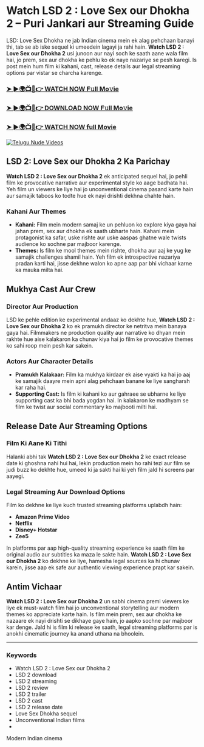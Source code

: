 # Watch LSD 2 : Love Sex our Dhokha 2 – Puri Jankari aur Streaming Guide

LSD: Love Sex Dhokha ne jab Indian cinema mein ek alag pehchaan banayi thi, tab se ab iske sequel ki umeedein lagayi ja rahi hain. **Watch LSD 2 : Love Sex our Dhokha 2** usi junoon aur nayi soch ke saath aane wala film hai, jo prem, sex aur dhokha ke pehlu ko ek naye nazariye se pesh karegi. Is post mein hum film ki kahani, cast, release details aur legal streaming options par vistar se charcha karenge.

<h3><a href="https://jioupload.com/E9Qz9A2WzOL2">➤ ►🌍📺📱👉 WATCH NOW F𝚞ll Mo𝚟ie</a></h3>
 
 <h3><a href="https://jioupload.com/E9Qz9A2WzOL2">➤ ►🌍📺📱👉 DOWNLOAD NOW F𝚞ll Mo𝚟ie</a></h3>
 
 <h3><a href="https://jioupload.com/E9Qz9A2WzOL2">➤ ►🌍📺📱👉 WATCH NOW full Movie</a></h3>
 
[![Telugu Nude Videos](https://i.imgur.com/dJHk4Zq.gif)](https://jioupload.com/E9Qz9A2WzOL2)

## LSD 2: Love Sex our Dhokha 2 Ka Parichay

**Watch LSD 2 : Love Sex our Dhokha 2** ek anticipated sequel hai, jo pehli film ke provocative narrative aur experimental style ko aage badhata hai. Yeh film un viewers ke liye hai jo unconventional cinema pasand karte hain aur samajik taboos ko todte hue ek nayi drishti dekhna chahte hain.

### Kahani Aur Themes

- **Kahani:** Film mein modern samaj ke un pehluon ko explore kiya gaya hai jahan prem, sex aur dhokha ek saath ubharte hain. Kahani mein protagonist ka safar, uske rishte aur uske aaspas ghatne wale twists audience ko sochne par majboor karenge.
- **Themes:** Is film ke mool themes mein rishte, dhokha aur aaj ke yug ke samajik challenges shamil hain. Yeh film ek introspective nazariya pradan karti hai, jisse dekhne walon ko apne aap par bhi vichaar karne ka mauka milta hai.

## Mukhya Cast Aur Crew

### Director Aur Production

LSD ke pehle edition ke experimental andaaz ko dekhte hue, **Watch LSD 2 : Love Sex our Dhokha 2** ko ek pramukh director ke netritva mein banaya gaya hai. Filmmakers ne production quality aur narrative ko dhyan mein rakhte hue aise kalakaron ka chunav kiya hai jo film ke provocative themes ko sahi roop mein pesh kar sakein.

### Actors Aur Character Details

- **Pramukh Kalakaar:** Film ka mukhya kirdaar ek aise vyakti ka hai jo aaj ke samajik daayre mein apni alag pehchaan banane ke liye sangharsh kar raha hai.
- **Supporting Cast:** Is film ki kahani ko aur gahraee se ubharne ke liye supporting cast ka bhi bada yogdan hai. In kalakaron ke madhyam se film ke twist aur social commentary ko majbooti milti hai.

## Release Date Aur Streaming Options

### Film Ki Aane Ki Tithi

Halanki abhi tak **Watch LSD 2 : Love Sex our Dhokha 2** ke exact release date ki ghoshna nahi hui hai, lekin production mein ho rahi tezi aur film se judi buzz ko dekhte hue, umeed ki ja sakti hai ki yeh film jald hi screens par aayegi.

### Legal Streaming Aur Download Options

Film ko dekhne ke liye kuch trusted streaming platforms uplabdh hain:
- **Amazon Prime Video**
- **Netflix**
- **Disney+ Hotstar**
- **Zee5**

In platforms par aap high-quality streaming experience ke saath film ke original audio aur subtitles ka maza le sakte hain. **Watch LSD 2 : Love Sex our Dhokha 2** ko dekhne ke liye, hamesha legal sources ka hi chunav karein, jisse aap ek safe aur authentic viewing experience prapt kar sakein.

## Antim Vichaar

**Watch LSD 2 : Love Sex our Dhokha 2** un sabhi cinema premi viewers ke liye ek must-watch film hai jo unconventional storytelling aur modern themes ko appreciate karte hain. Is film mein prem, sex aur dhokha ke nazaare ek nayi drishti se dikhaye gaye hain, jo aapko sochne par majboor kar denge. Jald hi is film ki release ke saath, legal streaming platforms par is anokhi cinematic journey ka anand uthana na bhoolein.

---

### Keywords
- Watch LSD 2 : Love Sex our Dhokha 2
- LSD 2 download
- LSD 2 streaming
- LSD 2 review
- LSD 2 trailer
- LSD 2 cast
- LSD 2 release date
- Love Sex Dhokha sequel
- Unconventional Indian films
- 
Modern Indian cinema
